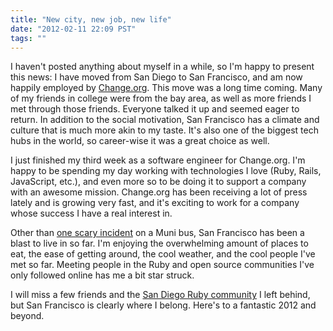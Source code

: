 ```yaml
---
title: "New city, new job, new life"
date: "2012-02-11 22:09 PST"
tags: ""
---
```

I haven't posted anything about myself in a while, so I'm happy to present this news: I have moved from San Diego to San Francisco, and am now happily employed by [Change.org](http://www.change.org "Change.org"). This move was a long time coming. Many of my friends in college were from the bay area, as well as more friends I met through those friends. Everyone talked it up and seemed eager to return. In addition to the social motivation, San Francisco has a climate and culture that is much more akin to my taste. It's also one of the biggest tech hubs in the world, so career-wise it was a great choice as well.

I just finished my third week as a software engineer for Change.org. I'm happy to be spending my day working with technologies I love (Ruby, Rails, JavaScript, etc.), and even more so to be doing it to support a company with an awesome mission. Change.org has been receiving a lot of press lately and is growing very fast, and it's exciting to work for a company whose success I have a real interest in.

Other than [one scary incident](http://sfappeal.com/news/2012/01/sfps-responds-to-two-shootings-friday-night.php "Muni shooting") on a Muni bus, San Francisco has been a blast to live in so far. I'm enjoying the overwhelming amount of places to eat, the ease of getting around, the cool weather, and the cool people I've met so far. Meeting people in the Ruby and open source communities I've only followed online has me a bit star struck.

I will miss a few friends and the [San Diego Ruby community](http://sdruby.org/ "SD Ruby") I left behind, but San Francisco is clearly where I belong. Here's to a fantastic 2012 and beyond.
